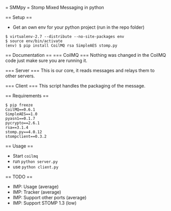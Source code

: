 = SMMpy =
Stomp Mixed Messaging in python

== Setup ==
- Get an own env for your python project (run in the repo folder)
```
$ virtualenv-2.7 --distribute --no-site-packages env
$ source env/bin/activate
(env) $ pip install CoilMQ rsa SimpleAES stomp.py
```

== Documentation ==
=== CoilMQ ===
Nothing was changed in the CoilMQ code just make sure you are running it.

=== Server ===
This is our core, it reads messages and relays them to other servers.

=== Client ===
This script handles the packaging of the message.

== Requirements ==
```
$ pip freeze
CoilMQ==0.6.1
SimpleAES==1.0
pyasn1==0.1.7
pycrypto==2.6.1
rsa==3.1.4
stomp.py==4.0.12
stompclient==0.3.2
```

== Usage ==
- Start `coilmq`
- run `python server.py`
- use `python client.py`

== TODO ==
* IMP: Usage (average)
* IMP: Tracker (average)
* IMP: Support other ports (average)
* IMP: Support STOMP 1.3 (low)
